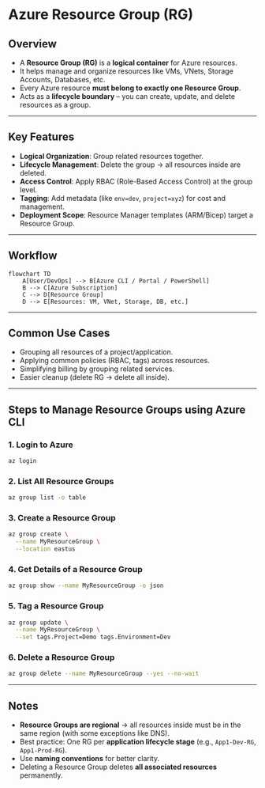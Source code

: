 # Azure Resource Group (RG)

## Overview
- A **Resource Group (RG)** is a **logical container** for Azure resources.
- It helps manage and organize resources like VMs, VNets, Storage Accounts, Databases, etc.
- Every Azure resource **must belong to exactly one Resource Group**.
- Acts as a **lifecycle boundary** – you can create, update, and delete resources as a group.

---

## Key Features
- **Logical Organization**: Group related resources together.
- **Lifecycle Management**: Delete the group → all resources inside are deleted.
- **Access Control**: Apply RBAC (Role-Based Access Control) at the group level.
- **Tagging**: Add metadata (like `env=dev`, `project=xyz`) for cost and management.
- **Deployment Scope**: Resource Manager templates (ARM/Bicep) target a Resource Group.

---

## Workflow

```mermaid
flowchart TD
    A[User/DevOps] --> B[Azure CLI / Portal / PowerShell]
    B --> C[Azure Subscription]
    C --> D[Resource Group]
    D --> E[Resources: VM, VNet, Storage, DB, etc.]
````

---

## Common Use Cases

* Grouping all resources of a project/application.
* Applying common policies (RBAC, tags) across resources.
* Simplifying billing by grouping related services.
* Easier cleanup (delete RG → delete all inside).

---

## Steps to Manage Resource Groups using Azure CLI

### 1. Login to Azure

```bash
az login
```

### 2. List All Resource Groups

```bash
az group list -o table
```

### 3. Create a Resource Group

```bash
az group create \
  --name MyResourceGroup \
  --location eastus
```

### 4. Get Details of a Resource Group

```bash
az group show --name MyResourceGroup -o json
```

### 5. Tag a Resource Group

```bash
az group update \
  --name MyResourceGroup \
  --set tags.Project=Demo tags.Environment=Dev
```

### 6. Delete a Resource Group

```bash
az group delete --name MyResourceGroup --yes --no-wait
```

---

## Notes

* **Resource Groups are regional** → all resources inside must be in the same region (with some exceptions like DNS).
* Best practice: One RG per **application lifecycle stage** (e.g., `App1-Dev-RG`, `App1-Prod-RG`).
* Use **naming conventions** for better clarity.
* Deleting a Resource Group deletes **all associated resources** permanently.

